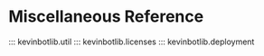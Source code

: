 # Miscellaneous Reference

::: kevinbotlib.util
::: kevinbotlib.licenses
::: kevinbotlib.deployment
